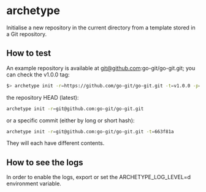 # archetype

Initialise a new repository in the current directory from a template stored in a Git repository.

## How to test

An example repository is available at git@github.com:go-git/go-git.git; you can check the v1.0.0 tag:

```bash
$> archetype init -r=https://github.com/go-git/go-git.git -t=v1.0.0 -p=@_test/parameters.yml
```

the repository HEAD (latest):

```bash
archetype init -r=git@github.com:go-git/go-git.git
```

or a specific commit (either by long or short hash):

```bash
archetype init -r=git@github.com:go-git/go-git.git -t=663f81a
```

They will each have different contents.

## How to see the logs

In order to enable the logs, export or set the ARCHETYPE_LOG_LEVEL=d environment variable.